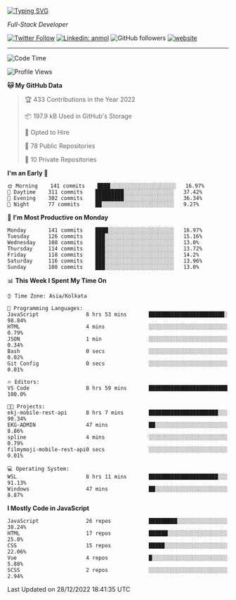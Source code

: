 [![Typing SVG](https://readme-typing-svg.herokuapp.com?lines=HI%2C+I'm+Tonal;I'm+a+Full+Stack+Developer)](https://git.io/typing-svg)

<p><em>Full-Stack Developer</em></p>

[![Twitter Follow](https://img.shields.io/twitter/follow/tonalmathew?style=flat)](https://twitter.com/intent/follow?screen_name=tonalmathew)
[![Linkedin: anmol](https://img.shields.io/badge/tonal-mathew?style=flat-square&logo=Linkedin&logoColor=white&link=https://www.linkedin.com/in/tonal-mathew/)](https://www.linkedin.com/in/tonal-mathew/)
![GitHub followers](https://img.shields.io/github/followers/tonalmathew?label=Follow&style=social)
[![website](https://img.shields.io/badge/Website-46a2f1.svg?&style=flat-square&logo=Google-Chrome&logoColor=white&link=http://tonalmathew.github.io/)](http://tonalmathew.github.io/)

---
<!--START_SECTION:waka-->
![Code Time](http://img.shields.io/badge/Code%20Time-874%20hrs%2039%20mins-blue)

![Profile Views](http://img.shields.io/badge/Profile%20Views-1-blue)

**🐱 My GitHub Data** 

> 🏆 433 Contributions in the Year 2022
 > 
> 📦 197.9 kB Used in GitHub's Storage 
 > 
> 💼 Opted to Hire
 > 
> 📜 78 Public Repositories 
 > 
> 🔑 10 Private Repositories  
 > 
**I'm an Early 🐤** 

```text
🌞 Morning    141 commits    ████░░░░░░░░░░░░░░░░░░░░░   16.97% 
🌆 Daytime    311 commits    █████████░░░░░░░░░░░░░░░░   37.42% 
🌃 Evening    302 commits    █████████░░░░░░░░░░░░░░░░   36.34% 
🌙 Night      77 commits     ██░░░░░░░░░░░░░░░░░░░░░░░   9.27%

```
📅 **I'm Most Productive on Monday** 

```text
Monday       141 commits    ████░░░░░░░░░░░░░░░░░░░░░   16.97% 
Tuesday      126 commits    ███░░░░░░░░░░░░░░░░░░░░░░   15.16% 
Wednesday    108 commits    ███░░░░░░░░░░░░░░░░░░░░░░   13.0% 
Thursday     114 commits    ███░░░░░░░░░░░░░░░░░░░░░░   13.72% 
Friday       118 commits    ███░░░░░░░░░░░░░░░░░░░░░░   14.2% 
Saturday     116 commits    ███░░░░░░░░░░░░░░░░░░░░░░   13.96% 
Sunday       108 commits    ███░░░░░░░░░░░░░░░░░░░░░░   13.0%

```


📊 **This Week I Spent My Time On** 

```text
⌚︎ Time Zone: Asia/Kolkata

💬 Programming Languages: 
JavaScript               8 hrs 53 mins       ████████████████████████░   98.84% 
HTML                     4 mins              ░░░░░░░░░░░░░░░░░░░░░░░░░   0.79% 
JSON                     1 min               ░░░░░░░░░░░░░░░░░░░░░░░░░   0.34% 
Bash                     0 secs              ░░░░░░░░░░░░░░░░░░░░░░░░░   0.02% 
Git Config               0 secs              ░░░░░░░░░░░░░░░░░░░░░░░░░   0.01%

🔥 Editors: 
VS Code                  8 hrs 59 mins       █████████████████████████   100.0%

🐱‍💻 Projects: 
ekj-mobile-rest-api      8 hrs 7 mins        ██████████████████████░░░   90.34% 
EKG-ADMIN                47 mins             ██░░░░░░░░░░░░░░░░░░░░░░░   8.86% 
spline                   4 mins              ░░░░░░░░░░░░░░░░░░░░░░░░░   0.79% 
filmymoji-mobile-rest-api0 secs              ░░░░░░░░░░░░░░░░░░░░░░░░░   0.01%

💻 Operating System: 
WSL                      8 hrs 11 mins       ██████████████████████░░░   91.13% 
Windows                  47 mins             ██░░░░░░░░░░░░░░░░░░░░░░░   8.87%

```

**I Mostly Code in JavaScript** 

```text
JavaScript               26 repos            █████████░░░░░░░░░░░░░░░░   38.24% 
HTML                     17 repos            ██████░░░░░░░░░░░░░░░░░░░   25.0% 
CSS                      15 repos            █████░░░░░░░░░░░░░░░░░░░░   22.06% 
Vue                      4 repos             █░░░░░░░░░░░░░░░░░░░░░░░░   5.88% 
SCSS                     2 repos             ░░░░░░░░░░░░░░░░░░░░░░░░░   2.94%

```



 Last Updated on 28/12/2022 18:41:35 UTC
<!--END_SECTION:waka-->
